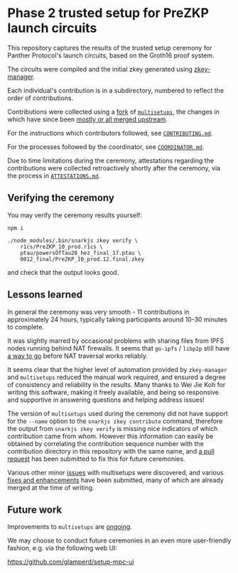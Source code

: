 # Phase 2 trusted setup for PreZKP launch circuits

This repository captures the results of the trusted setup ceremony for
Panther Protocol's launch circuits, based on the Groth16 proof system.

The circuits were compiled and the initial zkey generated using
[zkey-manager](https://github.com/appliedzkp/zkey-manager).

Each individual's contribution is in a subdirectory, numbered to
reflect the order of contributions.

Contributions were collected using a
[fork](https://github.com/aspiers/multisetups/tree/prezkp) of
[`multisetups`](https://github.com/appliedzkp/multisetups), the
changes in which have since been [mostly or all merged
upstream](https://github.com/appliedzkp/multisetups/pulls?q=is%3Apr+author%3Aaspiers+).

For the instructions which contributors followed, see
[`CONTRIBUTING.md`](CONTRIBUTING.md).

For the processes followed by the coordinator, see
[`COORDINATOR.md`](COORDINATOR.md).

Due to time limitations during the ceremony, attestations regarding
the contributions were collected retroactively shortly after the
ceremony, via the process in [`ATTESTATIONS.md`](ATTESTATIONS.md).

## Verifying the ceremony

You may verify the ceremony results yourself:

    npm i

    ./node_modules/.bin/snarkjs zkey verify \
        r1cs/PreZKP_10_prod.r1cs \
        ptau/powersOfTau28_hez_final_17.ptau \
        0012_final/PreZKP_10_prod.12.final.zkey

and check that the output looks good.

## Lessons learned

In general the ceremony was very smooth - 11 contributions in
approximately 24 hours, typically taking participants around
10-30 minutes to complete.

It was slightly marred by occasional problems with sharing files from
IPFS nodes running behind NAT firewalls.  It seems that `go-ipfs` /
`libp2p` still have [a way to
go](https://libp2p.io/implementations/#nat-traversal) before NAT
traversal works reliably.

It seems clear that the higher level of automation provided by
`zkey-manager` and `multisetups` reduced the manual work required, and
ensured a degree of consistency and reliability in the results.  Many
thanks to Wei Jie Koh for writing this software, making it freely
available, and being so responsive and supportive in answering
questions and helping address issues!

The version of `multisetups` used during the ceremony did not have
support for the `--name` option to the `snarkjs zkey contribute`
command, therefore the output from `snarkjs zkey verify` is missing
nice indicators of which contribution came from whom.  However this
information can easily be obtained by correlating the contribution
sequence number with the contribution directory in this repository
with the same name, and [a pull
request](https://github.com/appliedzkp/multisetups/pull/12) has been
submitted to fix this for future ceremonies.

Various other minor
[issues](https://github.com/appliedzkp/multisetups/issues) with
multisetups were discovered, and various [fixes and
enhancements](https://github.com/appliedzkp/multisetups/pulls?q=is%3Apr)
have been submitted, many of which are already merged at the time of
writing.

## Future work

Improvements to `multisetups` are
[ongoing](https://github.com/appliedzkp/multisetups/pulls?q=is%3Apr).

We may choose to conduct future ceremonies in an even more
user-friendly fashion, e.g. via the following web UI:

https://github.com/glamperd/setup-mpc-ui
